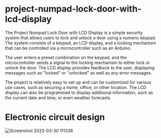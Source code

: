 # project-numpad-lock-door-with-lcd-display

The Project Numpad Lock Door with LCD Display is a simple security system that allows users to lock and unlock a door using a numeric keypad. The system consists of a keypad, an LCD display, and a locking mechanism that can be controlled via a microcontroller such as an Arduino.

The user enters a preset combination on the keypad, and the microcontroller sends a signal to the locking mechanism to either lock or unlock the door. The LCD display provides feedback to the user, displaying messages such as "locked" or "unlocked" as well as any error messages.

The project is relatively easy to set up and can be customized for various use cases, such as securing a home, office, or other location. The LCD display can also be programmed to display additional information, such as the current date and time, or even weather forecasts.

# Electronic circuit design
![Screenshot 2023-03-30 111338](https://user-images.githubusercontent.com/79251871/228727569-4290a1d1-ceae-4807-8329-f22e129c0224.jpg)
